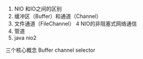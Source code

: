 1. NIO 和IO之间的区别
2. 缓冲区（Buffer）和通道（Channel）
3. 文件通道（FileChannel）
4 NIO的非阻塞式网络通信
5. 管道
6. java nio2

三个核心概念 Buffer  channel selector